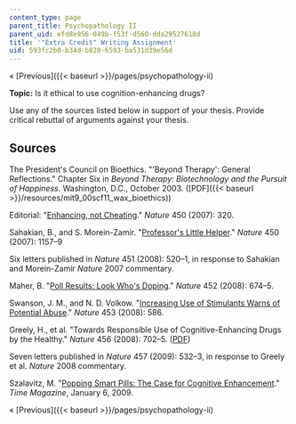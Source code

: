 ```yaml
---
content_type: page
parent_title: Psychopathology II
parent_uid: efd8e956-049b-f53f-d560-dda29527618d
title: '"Extra Credit" Writing Assignment'
uid: 593fc2b0-b34d-b820-6593-ba531d39e56d
---
```


« [Previous]({{< baseurl >}}/pages/psychopathology-ii)

**Topic:** Is it ethical to use cognition-enhancing drugs?

Use any of the sources listed below in support of your thesis. Provide critical rebuttal of arguments against your thesis.

Sources
-------

The President's Council on Bioethics. "'Beyond Therapy': General Reflections." Chapter Six in _Beyond Therapy: Biotechnology and the Pursuit of Happiness_. Washington, D.C., October 2003. ([PDF]({{< baseurl >}}/resources/mit9_00scf11_wax_bioethics))

Editorial: "[Enhancing, not Cheating](http://dx.doi.org/10.1038/450320a)." _Nature_ 450 (2007): 320.

Sahakian, B., and S. Morein-Zamir. "[Professor's Little Helper](http://www.ncbi.nlm.nih.gov/pubmed/18097378)." _Nature_ 450 (2007): 1157–9

Six letters published in _Nature_ 451 (2008): 520–1, in response to Sahakian and Morein-Zamir _Nature_ 2007 commentary.

Maher, B. "[Poll Results: Look Who's Doping](http://dx.doi.org/10.1038/452674a)." _Nature_ 452 (2008): 674–5.

Swanson, J. M., and N. D. Volkow. "[Increasing Use of Stimulants Warns of Potential Abuse](http://www.ncbi.nlm.nih.gov/pmc/articles/PMC2681078/)." _Nature_ 453 (2008): 586.

Greely, H., et al. "Towards Responsible Use of Cognitive-Enhancing Drugs by the Healthy." _Nature_ 456 (2008): 702–5. ([PDF](http://repository.upenn.edu/cgi/viewcontent.cgi?article=1039&context=neuroethics_pubs))

Seven letters published in _Nature_ 457 (2009): 532–3, in response to Greely et al. _Nature_ 2008 commentary.

Szalavitz, M. "[Popping Smart Pills: The Case for Cognitive Enhancement](http://content.time.com/time/health/article/0,8599,1869435,00.html)." _Time Magazine_, January 6, 2009.

« [Previous]({{< baseurl >}}/pages/psychopathology-ii)